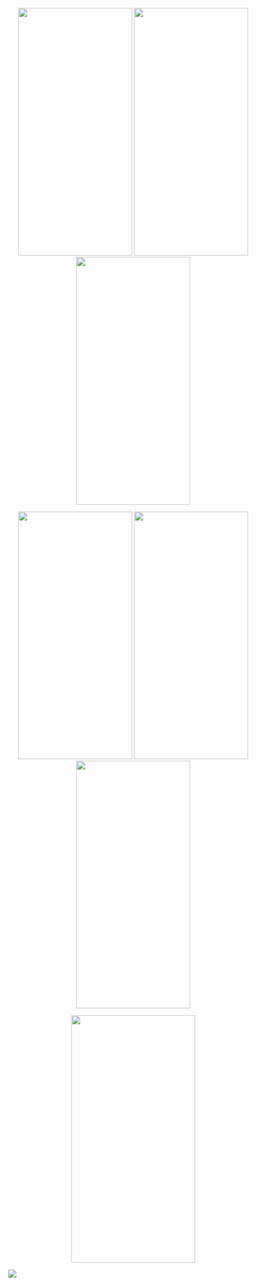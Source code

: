 <p align=center>
<img src="https://user-images.githubusercontent.com/111503264/204070724-724c9cdb-b99c-4c2a-96d5-d7899ad93858.jpg" height=500 width=230>
<img src="https://user-images.githubusercontent.com/111503264/204070729-88a0499b-f0a7-4c84-bd5b-bb4ecf336563.jpg" height=500 width=230>
<img src="https://user-images.githubusercontent.com/111503264/204070291-639efbf2-ba67-4c75-82bd-e005860d2221.jpg" height=500 width=230>
</p>

<p align=center>
<img src="https://user-images.githubusercontent.com/111503264/204070303-47fb7f42-b1e5-466e-b0dd-c53f279a8de9.jpg" height=500 width=230>
<img src="https://user-images.githubusercontent.com/111503264/204070308-874e7212-53a4-41d2-8a88-d27a5c41dbc2.jpg" height=500 width=230>  
<img src="https://user-images.githubusercontent.com/111503264/204081906-0d3073a3-0a31-463b-b671-1264675361ea.jpg" height=500 width=230>   
</p>
  


<p align=center>
<img src="https://user-images.githubusercontent.com/111503264/204070550-40c671ac-ec25-4c80-92c0-048d8af9c83e.gif" height=500 width=250>
</p>


<img src="https://user-images.githubusercontent.com/111503264/204070228-d700658a-4d75-4fc7-8d89-4b133fc4345b.png">
